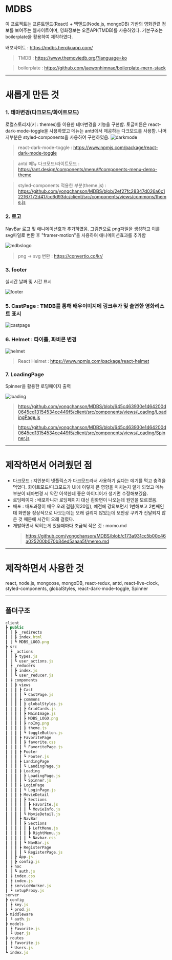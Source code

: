 # MDBS

이 프로젝트는 프론트엔드(React) + 백엔드(Node.js, mongoDB) 기반의 영화관련 정보를 보여주는 웹사이트이며, 영화정보는 오픈API(TMDB)를 사용하였다. 기본구조는 boilerplate을 활용하여 제작하였다.

배포사이트 : https://mdbs.herokuapp.com/

> TMDB : https://www.themoviedb.org/?language=ko

> boilerplate : https://github.com/jaewonhimnae/boilerplate-mern-stack

---

# 새롭게 만든 것

### 1. 테마변경(다크모드/화이트모드)

로컬스토리지(키 : themes)를 이용한 테마변경을 기능을 구현함. 토글버튼은 react-dark-mode-toggle을 사용하였고 메뉴는 antd에서 제공하는 다크모드를 사용함. 나머지부분은 styled-components을 사용하여 구현하였음.
![darkmode](https://user-images.githubusercontent.com/84462830/155286991-d100a755-2d7e-4363-8e74-291745d132a2.gif)

> react-dark-mode-toggle : https://www.npmjs.com/package/react-dark-mode-toggle

> antd 메뉴 다크모드/라이트모드 : https://ant.design/components/menu/#components-menu-demo-theme

> styled-components 적용한 부분(theme.js) : https://github.com/yongchanson/MDBS/blob/2ef27fc28347d026a6c122f67172d417cc6d93dc/client/src/components/views/commons/theme.js

### 2. 로고

NavBar 로고 및 애니메이션효과 추가하였음. 그림판으로 png파일을 생성하고 이를 svg파일로 변환 후 "framer-motion"을 사용하여 애니메이션효과를 추가함

![mdbslogo](https://user-images.githubusercontent.com/84462830/155280482-18486350-6cd4-4b22-97f1-d6a390334988.gif)

> png -> svg 변환 : https://convertio.co/kr/

### 3. footer

실시간 날짜 및 시간 표시

![footer](https://user-images.githubusercontent.com/84462830/155281875-ade16b07-da9f-4830-8261-05d9e128c6e1.gif)

### 5. CastPage : TMDB를 통해 배우이미지에 링크추가 및 출연한 영화리스트 표시

![castpage](https://user-images.githubusercontent.com/84462830/155287216-a257535d-14fd-444e-90b2-bd30ed04e3b2.gif)

### 6. Helmet : 타이틀, 파비콘 변경

![helmet](https://user-images.githubusercontent.com/84462830/155297361-ddab82b2-96a9-46f0-acde-feb1152bf248.gif)

> React Helmet : https://www.npmjs.com/package/react-helmet

### 7. LoadingPage

Spinner을 활용한 로딩페이지 출력

![loading](https://user-images.githubusercontent.com/84462830/155567233-8ee1afa2-7545-4802-8172-8a2afce34253.gif)

> https://github.com/yongchanson/MDBS/blob/645c463930e1464200d0645cd13154534cc449f5/client/src/components/views/Loading/LoadingPage.js

> https://github.com/yongchanson/MDBS/blob/645c463930e1464200d0645cd13154534cc449f5/client/src/components/views/Loading/Spinner.js

---

# 제작하면서 어려웠던 점

- 다크모드 : 지인분이 넷플릭스가 다크모드라서 사용하기 싫다는 얘기를 먹고 충격을 먹었다. 화이트모드/다크모드가 UI에 이렇게 큰 영향을 미치는지 알게 되었고 메뉴부분이 테마변경 시 약간 어색한데 좋은 아이디어가 생기면 수정해보겠음.
- 로딩페이지 : 배포하니까 로딩페이지 대신 흰화면이 나오는데 원인을 모르겠음.
- 배포 : 배포과정이 매우 오래 걸림(약20일), 예전에 강의보면서 1번해보고 2번째인데 화면을 정상적으로 나오는데는 오래 걸리지 않았는데 보안상 쿠키가 전달되지 않은 것 때문에 시간이 오래 걸렸다.
- 개발하면서 막히는게 있을때마다 조금씩 적은 것 : momo.md
  > https://github.com/yongchanson/MDBS/blob/c173a931cc5b00c46a025200b070b34ed5aaaa5f/memo.md

---

# 제작하면서 사용한 것

react, node.js, mongoose, mongoDB, react-redux, antd, react-live-clock, styled-components, globalStyles, react-dark-mode-toggle, Spinner

---

## 폴더구조

```javascript
client
┣ public
┃ ┃ ┣ _redirects
┃ ┃ ┣ index.html
┃ ┃ ┗ MDBS_LOGO.png
┣ src
┃ ┣ _actions
┃ ┃ ┣ types.js
┃ ┃ ┗ user_actions.js
┃ ┣ _reducers
┃ ┃ ┣ index.js
┃ ┃ ┗ user_reducer.js
┃ ┣ components
┃ ┃ ┣ views
┃ ┃ ┃ ┣ Cast
┃ ┃ ┃ ┃ ┗ CastPage.js
┃ ┃ ┃ ┣ commons
┃ ┃ ┃ ┃ ┣ globalStyles.js
┃ ┃ ┃ ┃ ┣ GridCards.js
┃ ┃ ┃ ┃ ┣ MainImage.js
┃ ┃ ┃ ┃ ┣ MDBS_LOGO.png
┃ ┃ ┃ ┃ ┣ noImg.png
┃ ┃ ┃ ┃ ┣ theme.js
┃ ┃ ┃ ┃ ┗ toggleButton.js
┃ ┃ ┃ ┣ FavoritePage
┃ ┃ ┃ ┃ ┣ favorite.css
┃ ┃ ┃ ┃ ┗ FavoritePage.js
┃ ┃ ┃ ┣ Footer
┃ ┃ ┃ ┃ ┗ Footer.js
┃ ┃ ┃ ┣ LandingPage
┃ ┃ ┃ ┃ ┗ LandingPage.js
┃ ┃ ┃ ┣ Loading
┃ ┃ ┃ ┃ ┣ LoadingPage.js
┃ ┃ ┃ ┃ ┗ Spinner.js
┃ ┃ ┃ ┣ LoginPage
┃ ┃ ┃ ┃ ┗ LoginPage.js
┃ ┃ ┃ ┣ MovieDetail
┃ ┃ ┃ ┃ ┣ Sections
┃ ┃ ┃ ┃ ┃ ┣ Favorite.js
┃ ┃ ┃ ┃ ┃ ┗ MovieInfo.js
┃ ┃ ┃ ┃ ┗ MovieDetail.js
┃ ┃ ┃ ┣ NavBar
┃ ┃ ┃ ┃ ┣ Sections
┃ ┃ ┃ ┃ ┃ ┣ LeftMenu.js
┃ ┃ ┃ ┃ ┃ ┣ RightMenu.js
┃ ┃ ┃ ┃ ┃ ┗ Navbar.css
┃ ┃ ┃ ┃ ┗ NavBar.js
┃ ┃ ┃ ┣ RegisterPage
┃ ┃ ┃ ┃ ┗ RegisterPage.js
┃ ┃ ┣ App.js
┃ ┃ ┣ config.js
┃ ┣ hoc
┃ ┃ ┗ auth.js
┃ ┣ index.css
┃ ┣ index.js
┃ ┣ serviceWorker.js
┃ ┗ setupProxy.js
server
┣ config
┃ ┣ key.js
┃ ┗ prod.js
┣ middleware
┃ ┗ auth.js
┣ models
┃ ┣ Favorite.js
┃ ┗ User.js
┣ routes
┃ ┣ Favorite.js
┃ ┗ Users.js
┗ index.js
```
